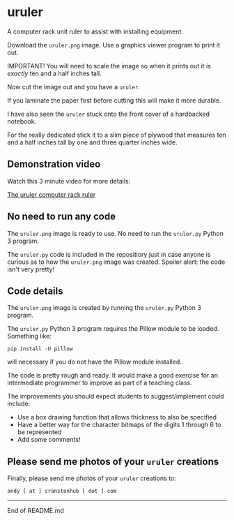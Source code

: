 # uruler

A computer rack unit ruler to assist with installing equipment.

Download the `uruler.png` image. Use a graphics viewer program to print it out.

IMPORTANT! You will need to
scale the image so when it prints out it is *exactly* ten and a half inches tall.

Now cut the image out and you have a `uruler`.

If you laminate the paper first before cutting this will make it more durable.

I have also seen the `uruler` stuck onto the front cover of a hardbacked notebook.

For the really dedicated stick it to a slim piece of plywood that
measures ten and a half inches tall by one and three quarter
inches wide.

## Demonstration video

Watch this 3 minute video for more details:

[The uruler computer rack ruler](https://youtube.com/someurl)

## No need to run any code

The `uruler.png` image is ready to use. No need to run the `uruler.py` Python 3 program.

The `uruler.py` code is included
in the repositiory just in case anyone is curious as to how the `uruler.png` image was created. Spoiler alert: the
code isn't very pretty!

## Code details

The `uruler.png` image is created by running the `uruler.py` Python 3 program.

The `uruler.py` Python 3 program requires the Pillow module to be loaded. Something like:

```
pip install -U pillow
```

will necessary if you do not have the Pillow module installed.

The code is pretty rough and ready. It would make a good exercise for an
intermediate programmer to improve as part of a teaching class.

The improvements you should expect students to suggest/implement
could include:

+ Use a box drawing function that allows thickness to also be specified
+ Have a better way for the character bitmaps of the digits 1 through 6 to be represented
+ Add some comments!

## Please send me photos of your `uruler` creations

Finally, please send me photos of your `uruler` creations to:

    andy [ at ] cranstonhub [ dot ] com


---------------------------------------

End of README.md





